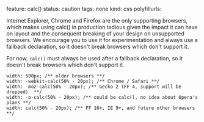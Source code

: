 feature: calc()
status: caution
tags: none
kind: css
polyfillurls:

Internet Explorer, Chrome and Firefox are the only supporting browsers, which makes using calc() in production tedious given the impact it can have on layout and the consequent breaking of your design on unsupported browsers. We encourage you to use it for experimentation and always use a fallback declaration, so it doesn't break browsers which don't support it.

For now, `calc()` must always be used after a fallback declaration, so it doesn't break browsers which don't support it.

    width: 500px; /** older browsers **/
    width: -webkit-calc(50% - 20px); /** Chrome / Safari **/
    width: -moz-calc(50% - 20px); /** Gecko 2 (FF 4, support will be dropped)  **/
    width: -o-calc(50% - 20px); /** could be calc(), no idea about Opera's plans **/
    width: calc(50% - 20px); /** FF 16+, IE 9+, and future other browsers **/
